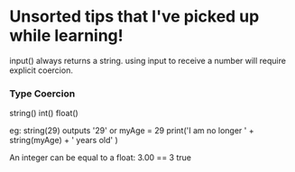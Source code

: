 # Unsorted tips that I've picked up while learning!

input() always returns a string.
using input to receive a number will require explicit coercion.

### Type Coercion
string()
int()
float()

eg: string(29) outputs '29'
or
myAge = 29
print('I am no longer ' + string(myAge) + ' years old' )

An integer can be equal to a float:
3.00 == 3
true